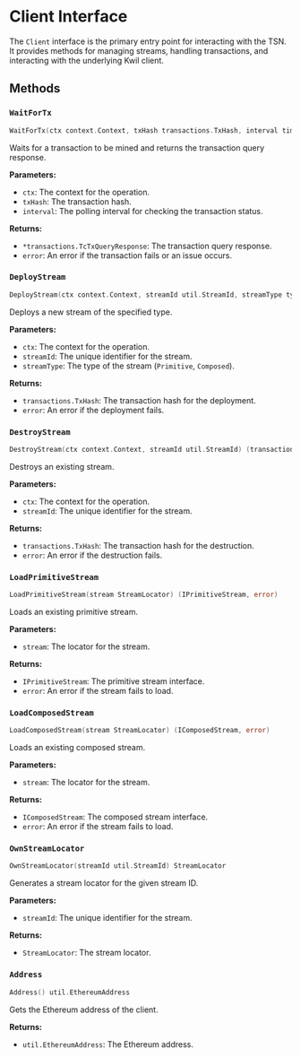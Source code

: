 # Client Interface

The `Client` interface is the primary entry point for interacting with the TSN. It provides methods for managing streams, handling transactions, and interacting with the underlying Kwil client.

## Methods

### `WaitForTx`

```go
WaitForTx(ctx context.Context, txHash transactions.TxHash, interval time.Duration) (*transactions.TcTxQueryResponse, error)
```

Waits for a transaction to be mined and returns the transaction query response.

**Parameters:**
- `ctx`: The context for the operation.
- `txHash`: The transaction hash.
- `interval`: The polling interval for checking the transaction status.

**Returns:**
- `*transactions.TcTxQueryResponse`: The transaction query response.
- `error`: An error if the transaction fails or an issue occurs.

### `DeployStream`

```go
DeployStream(ctx context.Context, streamId util.StreamId, streamType types.StreamType) (transactions.TxHash, error)
```

Deploys a new stream of the specified type.

**Parameters:**
- `ctx`: The context for the operation.
- `streamId`: The unique identifier for the stream.
- `streamType`: The type of the stream (`Primitive`, `Composed`).

**Returns:**
- `transactions.TxHash`: The transaction hash for the deployment.
- `error`: An error if the deployment fails.

### `DestroyStream`

```go
DestroyStream(ctx context.Context, streamId util.StreamId) (transactions.TxHash, error)
```

Destroys an existing stream.

**Parameters:**
- `ctx`: The context for the operation.
- `streamId`: The unique identifier for the stream.

**Returns:**
- `transactions.TxHash`: The transaction hash for the destruction.
- `error`: An error if the destruction fails.

### `LoadPrimitiveStream`

```go
LoadPrimitiveStream(stream StreamLocator) (IPrimitiveStream, error)
```

Loads an existing primitive stream.

**Parameters:**
- `stream`: The locator for the stream.

**Returns:**
- `IPrimitiveStream`: The primitive stream interface.
- `error`: An error if the stream fails to load.

### `LoadComposedStream`

```go
LoadComposedStream(stream StreamLocator) (IComposedStream, error)
```

Loads an existing composed stream.

**Parameters:**
- `stream`: The locator for the stream.

**Returns:**
- `IComposedStream`: The composed stream interface.
- `error`: An error if the stream fails to load.

### `OwnStreamLocator`

```go
OwnStreamLocator(streamId util.StreamId) StreamLocator
```

Generates a stream locator for the given stream ID.

**Parameters:**
- `streamId`: The unique identifier for the stream.

**Returns:**
- `StreamLocator`: The stream locator.

### `Address`

```go
Address() util.EthereumAddress
```

Gets the Ethereum address of the client.

**Returns:**
- `util.EthereumAddress`: The Ethereum address.
